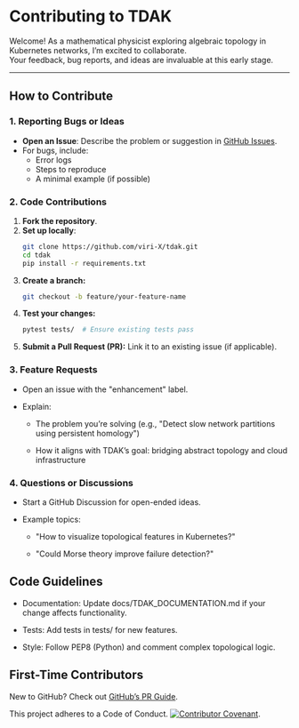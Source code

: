 # Contributing to TDAK

Welcome! As a mathematical physicist exploring algebraic topology in Kubernetes networks, I’m excited to collaborate.  
Your feedback, bug reports, and ideas are invaluable at this early stage.

---

## How to Contribute

### 1. Reporting Bugs or Ideas
- **Open an Issue**: Describe the problem or suggestion in [GitHub Issues](https://github.com/viri-X/tdak/issues).
- For bugs, include:
  - Error logs
  - Steps to reproduce
  - A minimal example (if possible)

### 2. Code Contributions
1. **Fork the repository**.
2. **Set up locally**:
   ```bash
   git clone https://github.com/viri-X/tdak.git
   cd tdak
   pip install -r requirements.txt
   ```
3. **Create a branch:**
   ```bash
   git checkout -b feature/your-feature-name
   ```
4. **Test your changes:**
   ```bash
   pytest tests/  # Ensure existing tests pass
   ```
5. **Submit a Pull Request (PR):** Link it to an existing issue (if applicable).

### 3. Feature Requests
- Open an issue with the "enhancement" label.

- Explain:

  - The problem you’re solving (e.g., "Detect slow network partitions using persistent homology")

  - How it aligns with TDAK’s goal: bridging abstract topology and cloud infrastructure

### 4. Questions or Discussions
- Start a GitHub Discussion for open-ended ideas.

- Example topics:
 
  - "How to visualize topological features in Kubernetes?"

  - "Could Morse theory improve failure detection?"

## Code Guidelines
- Documentation: Update docs/TDAK_DOCUMENTATION.md if your change affects functionality.

- Tests: Add tests in tests/ for new features.

- Style: Follow PEP8 (Python) and comment complex topological logic.

## First-Time Contributors
New to GitHub? Check out [GitHub’s PR Guide](https://docs.github.com/en/pull-requests/collaborating-with-pull-requests/proposing-changes-to-your-work-with-pull-requests/creating-a-pull-request).

This project adheres to a Code of Conduct. [![Contributor Covenant](https://img.shields.io/badge/Contributor%20Covenant-2.1-4baaaa.svg)](CODE_OF_CONDUCT.md).




